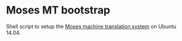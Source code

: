 # Moses MT bootstrap
Shell script to setup the [Moses machine translation system](https://github.com/moses-smt/mosesdecoder) on Ubuntu 14.04.

